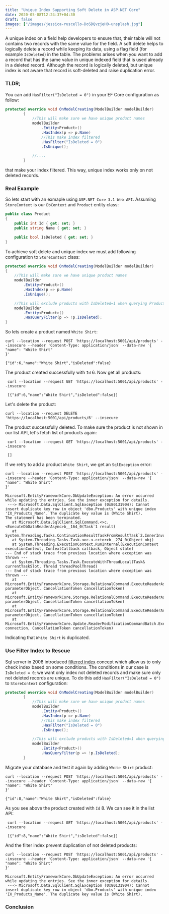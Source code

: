 ```yaml
---
title: "Unique Index Supporting Soft Delete in ASP.NET Core"
date: 2020-05-08T12:24:37+04:30
draft: false
images: ["/images/jessica-ruscello-DoSDQvzjeH0-unsplash.jpg"]
---
```


A unique index on a field help developers to ensure that, their table will not contains two records with the same value for the field. A soft delete helps to logically delete a record while keeping its data, using a flag field (for example `IsDeleted`) in the table. The problems arises when you want to add a record that has the same value in unique indexed field that is used already in a deleted record. Although the record is logically deleted, but unique index is not aware that record is soft-deleted and raise duplication error.

### TLDR;
You can add `HasFilter("IsDeleted = 0")` in your EF Core configuration as follow:

``` csharp
protected override void OnModelCreating(ModelBuilder modelBuilder)
        {
            //This will make sure we have unique product names
            modelBuilder
                .Entity<Product>()
                .HasIndex(p => p.Name)
                //This make index filtered
                .HasFilter("IsDeleted = 0")
                .IsUnique();

            //....
        }
```

that make your index filtered. This way, unique index works only on not deleted records.

### Real Example
So lets start with an exmaple using `ASP.NET Core 3.1 Web API`. Assuming `StoreContext` is our `DbContext` and  `Product` entity class:

``` csharp
public class Product
{
    public int Id { get; set; }
    public string Name { get; set; }

    public bool IsDeleted { get; set; }
}
```

To achieve soft delete and unique index we must add following configuration to `StoreContext` class:

``` csharp
protected override void OnModelCreating(ModelBuilder modelBuilder)
{
    //This will make sure we have unique product names
    modelBuilder
        .Entity<Product>()
        .HasIndex(p => p.Name)
        .IsUnique();

    //This will exclude products with IsDeleted=1 when querying Products using EF
    modelBuilder
        .Entity<Product>()
        .HasQueryFilter(p => !p.IsDeleted);
}
```

So lets create a product named `White Shirt`:

``` curl
curl --location --request POST 'https://localhost:5001/api/products' --insecure --header 'Content-Type: application/json' --data-raw '{
"name": "White Shirt"
}'

{"id":6,"name":"White Shirt","isDeleted":false}
```

The product created successfully with `Id` 6. Now get all products:

``` curl
 curl --location --request GET 'https://localhost:5001/api/products' --insecure

 [{"id":6,"name":"White Shirt","isDeleted":false}]
```

Let's delete the product:

``` curl
curl --location --request DELETE 'https://localhost:5001/api/products/6' --insecure
```
The product successfully deleted. To make sure the product is not shown in our list API, let's fetch list of products again:

``` curl
 curl --location --request GET 'https://localhost:5001/api/products' --insecure

 []
```

If we retry to add a product `White Shirt`, we get an `SqlException` error:

``` curl
curl --location --request POST 'https://localhost:5001/api/products' --insecure --header 'Content-Type: application/json' --data-raw '{
"name": "White Shirt"
}'

Microsoft.EntityFrameworkCore.DbUpdateException: An error occurred while updating the entries. See the inner exception for details.
 ---> Microsoft.Data.SqlClient.SqlException (0x80131904): Cannot insert duplicate key row in object 'dbo.Products' with unique index 'IX_Products_Name'. The duplicate key value is (White Shirt).
The statement has been terminated.
   at Microsoft.Data.SqlClient.SqlCommand.<>c.<ExecuteDbDataReaderAsync>b__164_0(Task`1 result)
   at System.Threading.Tasks.ContinuationResultTaskFromResultTask`2.InnerInvoke()
   at System.Threading.Tasks.Task.<>c.<.cctor>b__274_0(Object obj)
   at System.Threading.ExecutionContext.RunInternal(ExecutionContext executionContext, ContextCallback callback, Object state)
--- End of stack trace from previous location where exception was thrown ---
   at System.Threading.Tasks.Task.ExecuteWithThreadLocal(Task& currentTaskSlot, Thread threadPoolThread)
--- End of stack trace from previous location where exception was thrown ---
   at Microsoft.EntityFrameworkCore.Storage.RelationalCommand.ExecuteReaderAsync(RelationalCommandParameterObject parameterObject, CancellationToken cancellationToken)
   at Microsoft.EntityFrameworkCore.Storage.RelationalCommand.ExecuteReaderAsync(RelationalCommandParameterObject parameterObject, CancellationToken cancellationToken)
   at Microsoft.EntityFrameworkCore.Storage.RelationalCommand.ExecuteReaderAsync(RelationalCommandParameterObject parameterObject, CancellationToken cancellationToken)
   at Microsoft.EntityFrameworkCore.Update.ReaderModificationCommandBatch.ExecuteAsync(IRelationalConnection connection, CancellationToken cancellationToken)
```
Indicating that `White Shirt` is duplicated.
### Use Filter Index to Rescue
Sql server in 2008 introduced [filtered index](https://docs.microsoft.com/en-us/sql/relational-databases/indexes/create-filtered-indexes) concept
which allow us to only check index based on some conditions. The conditions in our case is `IsDeleted = 0`; we want only index not deleted records and make sure only not deleted records are unique. To do this add `HasFilter("IsDeleted = 0")` to `StoreContext` configuration:

``` csharp
protected override void OnModelCreating(ModelBuilder modelBuilder)
        {
            //This will make sure we have unique product names
            modelBuilder
                .Entity<Product>()
                .HasIndex(p => p.Name)
                //This make index filtered
                .HasFilter("IsDeleted = 0")
                .IsUnique();

            //This will exclude products with IsDeleted=1 when querying Products using EF
            modelBuilder
                .Entity<Product>()
                .HasQueryFilter(p => !p.IsDeleted);
        }
```

Migrate your database and test it again by adding `White Shirt` product:
``` curl
curl --location --request POST 'https://localhost:5001/api/products' --insecure --header 'Content-Type: application/json' --data-raw '{
"name": "White Shirt"
}'

{"id":8,"name":"White Shirt","isDeleted":false}
```
As you see above the product created with `Id` 8. We can see it in the list API:

``` curl
 curl --location --request GET 'https://localhost:5001/api/products' --insecure

 [{"id":8,"name":"White Shirt","isDeleted":false}]
```

And the filter index prevent duplication of not deleted products:

``` curl
curl --location --request POST 'https://localhost:5001/api/products' --insecure --header 'Content-Type: application/json' --data-raw '{
"name": "White Shirt"
}'

Microsoft.EntityFrameworkCore.DbUpdateException: An error occurred while updating the entries. See the inner exception for details.
 ---> Microsoft.Data.SqlClient.SqlException (0x80131904): Cannot insert duplicate key row in object 'dbo.Products' with unique index 'IX_Products_Name'. The duplicate key value is (White Shirt).
```

### Conclusion